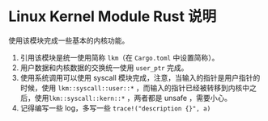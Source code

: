 # Linux Kernel Module Rust 说明

使用该模块完成一些基本的内核功能。

1. 引用该模块是统一使用简称 `lkm`（在 `Cargo.toml` 中设置简称）。
2. 用户数据和内核数据的交换统一使用 `user_ptr` 完成。
3. 使用系统调用可以使用 syscall 模块完成，注意，当输入的指针是用户指针的时候，使用 `lkm::syscall::user::*` ，而输入的指针已经被转移到内核中之后，使用`lkm::syscall::kern::*` ，两者都是 unsafe ，需要小心。
4. 记得编写一些 log，多写一些 `trace!("description {}", a)`